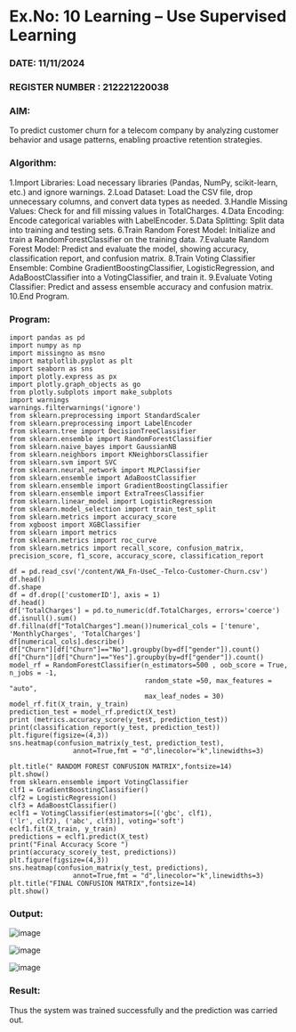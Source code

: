 # Ex.No: 10 Learning – Use Supervised Learning  
### DATE: 11/11/2024                                                                           
### REGISTER NUMBER : 212221220038
### AIM: 
To predict customer churn for a telecom company by analyzing customer behavior and usage patterns, enabling proactive retention strategies.

###  Algorithm:
1.Import Libraries: Load necessary libraries (Pandas, NumPy, scikit-learn, etc.) and ignore warnings.
2.Load Dataset: Load the CSV file, drop unnecessary columns, and convert data types as needed.
3.Handle Missing Values: Check for and fill missing values in TotalCharges.
4.Data Encoding: Encode categorical variables with LabelEncoder.
5.Data Splitting: Split data into training and testing sets.
6.Train Random Forest Model: Initialize and train a RandomForestClassifier on the training data.
7.Evaluate Random Forest Model: Predict and evaluate the model, showing accuracy, classification report, and confusion matrix.
8.Train Voting Classifier Ensemble: Combine GradientBoostingClassifier, LogisticRegression, and AdaBoostClassifier into a VotingClassifier, and train it.
9.Evaluate Voting Classifier: Predict and assess ensemble accuracy and confusion matrix.
10.End Program.

### Program:
```
import pandas as pd
import numpy as np
import missingno as msno
import matplotlib.pyplot as plt
import seaborn as sns
import plotly.express as px
import plotly.graph_objects as go
from plotly.subplots import make_subplots
import warnings
warnings.filterwarnings('ignore')
from sklearn.preprocessing import StandardScaler
from sklearn.preprocessing import LabelEncoder
from sklearn.tree import DecisionTreeClassifier
from sklearn.ensemble import RandomForestClassifier
from sklearn.naive_bayes import GaussianNB
from sklearn.neighbors import KNeighborsClassifier
from sklearn.svm import SVC
from sklearn.neural_network import MLPClassifier
from sklearn.ensemble import AdaBoostClassifier
from sklearn.ensemble import GradientBoostingClassifier
from sklearn.ensemble import ExtraTreesClassifier
from sklearn.linear_model import LogisticRegression
from sklearn.model_selection import train_test_split
from sklearn.metrics import accuracy_score
from xgboost import XGBClassifier
from sklearn import metrics
from sklearn.metrics import roc_curve
from sklearn.metrics import recall_score, confusion_matrix, precision_score, f1_score, accuracy_score, classification_report

df = pd.read_csv('/content/WA_Fn-UseC_-Telco-Customer-Churn.csv')
df.head()
df.shape
df = df.drop(['customerID'], axis = 1)
df.head()
df['TotalCharges'] = pd.to_numeric(df.TotalCharges, errors='coerce')
df.isnull().sum()
df.fillna(df["TotalCharges"].mean())numerical_cols = ['tenure', 'MonthlyCharges', 'TotalCharges']
df[numerical_cols].describe()
df["Churn"][df["Churn"]=="No"].groupby(by=df["gender"]).count()
df["Churn"][df["Churn"]=="Yes"].groupby(by=df["gender"]).count()
model_rf = RandomForestClassifier(n_estimators=500 , oob_score = True, n_jobs = -1,
                                  random_state =50, max_features = "auto",
                                  max_leaf_nodes = 30)
model_rf.fit(X_train, y_train)
prediction_test = model_rf.predict(X_test)
print (metrics.accuracy_score(y_test, prediction_test))
print(classification_report(y_test, prediction_test))
plt.figure(figsize=(4,3))
sns.heatmap(confusion_matrix(y_test, prediction_test),
                annot=True,fmt = "d",linecolor="k",linewidths=3)

plt.title(" RANDOM FOREST CONFUSION MATRIX",fontsize=14)
plt.show()	
from sklearn.ensemble import VotingClassifier
clf1 = GradientBoostingClassifier()
clf2 = LogisticRegression()
clf3 = AdaBoostClassifier()
eclf1 = VotingClassifier(estimators=[('gbc', clf1),
('lr', clf2), ('abc', clf3)], voting='soft')
eclf1.fit(X_train, y_train)
predictions = eclf1.predict(X_test)
print("Final Accuracy Score ")
print(accuracy_score(y_test, predictions))
plt.figure(figsize=(4,3))
sns.heatmap(confusion_matrix(y_test, predictions),
                annot=True,fmt = "d",linecolor="k",linewidths=3)
plt.title("FINAL CONFUSION MATRIX",fontsize=14)
plt.show()
```

### Output:
![image](https://github.com/user-attachments/assets/e8a66d3c-9fc1-4054-8c30-1f0a716d9423)

![image](https://github.com/user-attachments/assets/02e6a5ac-c44a-4eff-9984-ec8d18e695e8)

![image](https://github.com/user-attachments/assets/b969d99d-a56b-401d-b216-a9b6e8b5e08f)

### Result:
Thus the system was trained successfully and the prediction was carried out.
